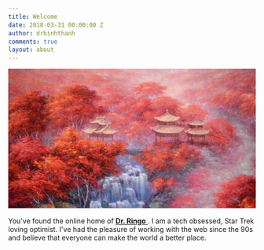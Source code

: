 ```yaml
---
title: Welcome
date: 2018-03-31 00:00:00 Z
author: drbinhthanh
comments: true
layout: about
---
```


![](/assets/img/banner.jpg)

You've found the online home of [**Dr. Ringo**
](https://drringo.github.io). I am a tech obsessed, Star Trek loving optimist. I've had the pleasure of working with the web since the 90s and believe that everyone can make the world a better place.
